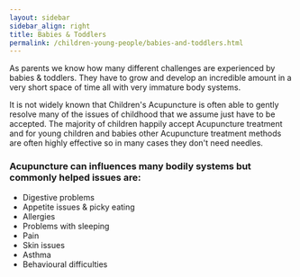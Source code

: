 ```yaml
---
layout: sidebar
sidebar_align: right
title: Babies & Toddlers
permalink: /children-young-people/babies-and-toddlers.html
---
```


<p>
As parents we know how many different challenges are experienced by babies & toddlers. They have to grow and develop an incredible amount in a very short space of time all with very immature body systems.
</p>

<p>
It is not widely known that Children's Acupuncture is often able to gently resolve many of the issues of childhood that we assume just have to be accepted.
The majority of children happily accept Acupuncture treatment and for young children and babies other Acupuncture treatment methods are often highly effective so in many cases they don't need needles.
</p>

<h3>Acupuncture can influences many bodily systems but commonly helped issues are:</h3>
<ul>
    <li>Digestive problems</li>
    <li>Appetite issues & picky eating</li>
    <li>Allergies</li>
    <li>Problems with sleeping</li>
     <li>Pain</li>
    <li>Skin issues</li>
    <li>Asthma</li>
    <li>Behavioural difficulties</li>
</ul> 


